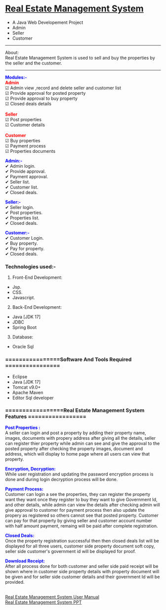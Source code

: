 # <a href="" target="_blank">Real Estate Management System</a> 
- A Java Web Developement Project
- Admin
- Seller
- Customer 

<hr>
<bold>About:</bold><br>
  Real Estate Management System is used to sell and buy the properties by the seller and the customer.
<hr>

<span style="color:blue">**Modules:-**</span><br>
<span style="color:red">**Admin**</span><br>
<span>&#9745;</span> Admin view ,record and delete seller and customer list<br>
<span>&#9745;</span> Provide approval for posted property<br>
<span>&#9745;</span> Provide approval to buy property<br>
<span>&#9745;</span> Closed deals details<br>
<br>
<span style="color:red">**Seller**</span><br>
<span>&#9745;</span> Post properties<br>
<span>&#9745;</span> Customer details<br>
<br>
<span style="color:red">**Customer**</span><br>
<span>&#9745;</span> Buy properties<br>
<span>&#9745;</span> Payment process<br>
<span>&#9745;</span> Properties documents<br>

<span style="color:blue">**Admin:-**</span><br>
<span>&#10004;</span> Admin login.<br>
<span>&#10004;</span> Provide approval.<br>
<span>&#10004;</span> Payment approval.<br>
<span>&#10004;</span> Seller list.<br>
<span>&#10004;</span> Customer list.<br>
<span>&#10004;</span> Closed deals.<br>

<span style="color:blue">**Seller:-**</span><br>
<span>&#10004;</span> Seller login.<br>
<span>&#10004;</span> Post properties.<br>
<span>&#10004;</span> Properties list.<br>
<span>&#10004;</span> Closed deals. <br>


<span style="color:blue">**Customer:-**</span><br>
<span>&#10004;</span> Customer Login.<br>
<span>&#10004;</span> Buy property.<br>
<span>&#10004;</span> Pay for property.<br>
<span>&#10004;</span> Closed deals.<br>


### Technologies used:-
1. Front-End Development:
- Jsp.
- CSS.
- Javascript.

2. Back-End Development:
- Java [JDK 17]
- JDBC
- Spring Boot

3. Database:
- Oracle Sql

### ================Software And Tools Required ================
- Eclipse
- Java [JDK 17]
- Tomcat v9.0+
- Apache Maven
- Editor Sql developer


### =================Real Estate Management System Features  =================
<span style="color:blue">**Post Properties :**</span><br>
       A seller can login and post a property by adding their property name, images, documents with propery address after giving all the details, seller can register thier property while
       admin can see and give the approval to the posted property after checking the property images, document and address, which will display to home page where all users can view that property.

<span style="color:blue">**Encryption, Decryption:**</span><br>
     While user registration and updating the password encryption process is done and during login decryption process will be done.
       
<span style="color:blue">**Payment Process:**</span><br>
      Customer can login a see the properties, they can register the property want they want once they register to buy they want to give Government Id, and other details, while admin can view
      the details after checking admin will give approval to customer for payment process then also update the propery as registered so others cannot see that posted property. Customer can pay
      for that property by giving seller and customer account number with half amount payment, remaing will be paid after complete registration.
      
<span style="color:blue">**Closed Deals:**</span><br>
     Once the property registration successful then then closed deals list will be displayed for all three users, customer side property document soft copy, seller side customer's government id will be displayed for proof.
     
<span style="color:blue">**Download Receipt:**</span><br>
     After all process done for both customer and seller side paid receipt will be shown where in customer side property details with property document will be given and for seller side customer details and their government Id will be provided.

<br><a href=""> Real Estate Management System  User Manual</a><br>
<a href=""> Real Estate Management System  PPT</a>
